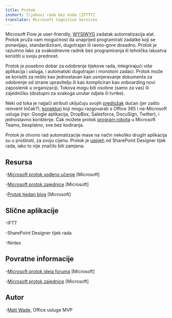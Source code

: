 ```yaml
---
title: Protok
inshort: Tijekovi rada bez koda [IFTTT]
translator: Microsoft Cognitive Services
---
```



Microsoft Flow je user-friendly, [WYSIWYG](https://en.wikipedia.org/wiki/WYSIWYG) zadatak automatizacija alat. Protok pruža vam mogućnost da unaprijed programirati zadatke koji se ponavljaju, standardizirani, dugotrajan ili ravno-gore dosadno. Protok je razumno lako za svakodnevne radnik bez programiranja ili tehnička iskustva koristiti u svoju prednost.

Protok je posebno dobar za odobrenje tijekove rada, integrirajući više aplikacija i usluga, i automatski dugotrajan i monotoni zadaci. Protok može se koristiti za nešto kao jednostavan kao usmjeravanje dokumenta za odobrenje od strane upravitelju ili kao kompliciran kao onboarding novi zaposlenik u organizaciji. Tokova mogu biti osobne (samo za vas) ili zajedničku (dostupni za svakoga unutar odjela ili tvrtke).

Neki od toka je najjači atributi uključuju svojih [predložak](https://flow.microsoft.com/en-us/templates/) dućan (jer zašto reinvent točak?), [konektori](https://flow.microsoft.com/en-us/connectors/) koji mogu razgovarati s Office 365 i ne-Microsoft usluga (npr. Google aplikacija, DropBox, Salesforce, DocuSign, Twitter), i jednostavno korištenje. Čak možete protok [program robota](https://blog.getbizzy.io/introducing-bizzy-templates-b191b38d2370) u Microsoft Teams, besplatno, sve bez kodiranja.

Protok je otvorio rad automatizacije mase na način nekoliko drugih aplikacija su u prošlosti, za svoju cijenu. Protok je [uspjeh](https://docs.microsoft.com/en-us/flow/frequently-asked-questions) od SharePoint Designer tijek rada, iako to nije značilo biti zamjena.

Resursa
---------

-[Microsoft protok vođeno učenje](https://docs.microsoft.com/en-us/flow/guided-learning/)
    \[Microsoft\]

-[Microsoft protok zajednice](https://powerusers.microsoft.com/t5/Microsoft-Flow-Community/ct-p/FlowCommunity)
    \[Microsoft\]

-[Protok tjedan blog](https://flow.microsoft.com/en-us/blog/category/flow-of-the-week/)
    \[Microsoft\]

Slične aplikacije
--------------------

-IFTT

-SharePoint Designer tijek rada

-Nintex

Povratne informacije
--------------------

-[Microsoft protok ideja foruma](https://powerusers.microsoft.com/t5/Flow-Ideas/idb-p/FlowIdeas)
    \[Microsoft\]

-[Microsoft protok zajednice](https://powerusers.microsoft.com/t5/Microsoft-Flow-Community/ct-p/FlowCommunity)
    \[Microsoft\]

Autor
---------

-[Matt Wade](https://www.linkedin.com/in/thatmattwade/), Office usluge MVP


